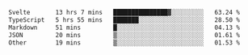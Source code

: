 <!--START_SECTION:waka-->

```txt
Svelte       13 hrs 7 mins   ███████████████▓░░░░░░░░░   63.24 %
TypeScript   5 hrs 55 mins   ███████░░░░░░░░░░░░░░░░░░   28.50 %
Markdown     51 mins         █░░░░░░░░░░░░░░░░░░░░░░░░   04.13 %
JSON         20 mins         ▒░░░░░░░░░░░░░░░░░░░░░░░░   01.61 %
Other        19 mins         ▒░░░░░░░░░░░░░░░░░░░░░░░░   01.53 %
```

<!--END_SECTION:waka-->

